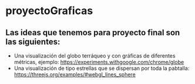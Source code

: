 # proyectoGraficas

## Las ideas que tenemos para proyecto final son las siguientes:

* Una visualización del globo terráqueo y con gráficas de diferentes métricas, ejemplo: https://experiments.withgoogle.com/chrome/globe
* Una visualización de tipo estrellas que se dispersan por toda la pabtalla: https://threejs.org/examples/#webgl_lines_sphere
